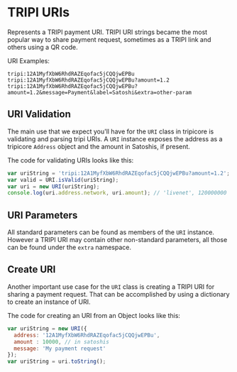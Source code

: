 # TRIPI URIs
Represents a TRIPI payment URI. TRIPI URI strings became the most popular way to share payment request, sometimes as a TRIPI link and others using a QR code.

URI Examples:

```
tripi:12A1MyfXbW6RhdRAZEqofac5jCQQjwEPBu
tripi:12A1MyfXbW6RhdRAZEqofac5jCQQjwEPBu?amount=1.2
tripi:12A1MyfXbW6RhdRAZEqofac5jCQQjwEPBu?amount=1.2&message=Payment&label=Satoshi&extra=other-param
```

## URI Validation
The main use that we expect you'll have for the `URI` class in tripicore is validating and parsing tripi URIs. A `URI` instance exposes the address as a tripicore `Address` object and the amount in Satoshis, if present.

The code for validating URIs looks like this:

```javascript
var uriString = 'tripi:12A1MyfXbW6RhdRAZEqofac5jCQQjwEPBu?amount=1.2';
var valid = URI.isValid(uriString);
var uri = new URI(uriString);
console.log(uri.address.network, uri.amount); // 'livenet', 120000000
```

## URI Parameters
All standard parameters can be found as members of the `URI` instance. However a TRIPI URI may contain other non-standard parameters, all those can be found under the `extra` namespace.

## Create URI
Another important use case for the `URI` class is creating a TRIPI URI for sharing a payment request. That can be accomplished by using a dictionary to create an instance of URI.

The code for creating an URI from an Object looks like this:

```javascript
var uriString = new URI({
  address: '12A1MyfXbW6RhdRAZEqofac5jCQQjwEPBu',
  amount : 10000, // in satoshis
  message: 'My payment request'
});
var uriString = uri.toString();
```
